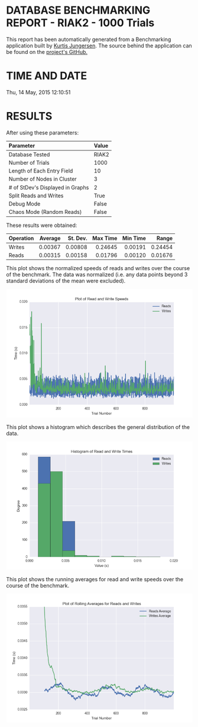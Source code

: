 DATABASE BENCHMARKING REPORT - RIAK2 - 1000 Trials
=========================================

This report has been automatically generated from a Benchmarking application
built by [Kurtis Jungersen](http://kmjungersen.com).  The source behind the application can be found on the [project's GitHub.](https://github.com/kmjungersen/DB-Benchmarking)

TIME AND DATE
=============

Thu, 14 May, 2015 12:10:51


RESULTS
=======

After using these parameters:

| Parameter                        | Value   |
|:---------------------------------|:--------|
| Database Tested                  | RIAK2   |
| Number of Trials                 | 1000    |
| Length of Each Entry Field       | 10      |
| Number of Nodes in Cluster       | 3       |
| # of StDev's Displayed in Graphs | 2       |
| Split Reads and Writes           | True    |
| Debug Mode                       | False   |
| Chaos Mode (Random Reads)        | False   |

These results were obtained:

| Operation   |   Average |   St. Dev. |   Max Time |   Min Time |   Range |
|:------------|----------:|-----------:|-----------:|-----------:|--------:|
| Writes      |   0.00367 |    0.00808 |    0.24645 |    0.00191 | 0.24454 |
| Reads       |   0.00315 |    0.00158 |    0.01796 |    0.00120 | 0.01676 |

This plot shows the normalized speeds of reads and writes over the course of the benchmark.  The data was normalized (i.e. any data points beyond 3 standard deviations of the mean were excluded).

![Alt text](images/RIAK2-May14-2015-12:10:51-rw.png "rw")

This plot shows a histogram which describes the general distribution of the data.

![Alt text](images/RIAK2-May14-2015-12:10:51-stats.png "stats")

This plot shows the running averages for read and write speeds over the course of the benchmark.

![Alt text](images/RIAK2-May14-2015-12:10:51-running_averages.png "running_averages")